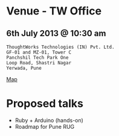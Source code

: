 # Venue - TW Office

## 6th July 2013 @ 10:30 am


    ThoughtWorks Technologies (IN) Pvt. Ltd.
    GF-01 and MZ-01, Tower C
    Panchshil Tech Park One
    Loop Road, Shastri Nagar
    Yerwada, Pune

[Map](http://goo.gl/maps/vjdyU)

# Proposed talks

* Ruby + Arduino (hands-on)
* Roadmap for Pune RUG
